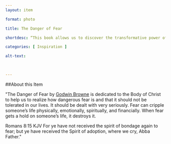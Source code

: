 ```yaml
--- 
layout: item 

format: photo 

title: The Danger of Fear

shortdesc: “This book allows us to discover the transformative power of faith as 'The Battle Against Fear' exposes the destructive grip of fear in our lives, offering biblical wisdom and spiritual guidance to break free and embrace a life of courage and liberation."

categories: [ Inspiration ] 

alt-text:  

 

--- 
```


##About this Item 

"The Danger of Fear by [Godwin Browne](https://cfbcworks.github.io/Independence40SKN/people/SKN40_A17.html) is dedicated to the Body of Christ to help us to realize how dangerous fear is and that it should not be tolerated in our lives. It should be dealt with very seriously. Fear can cripple someone’s life physically, emotionally, spiritually, and financially. When fear gets a hold on someone’s life, it destroys it.

Romans 8:15 KJV For ye have not received the spirit of bondage again to fear; but ye have received the Spirit of adoption, where we cry, Abba Father."
